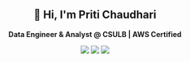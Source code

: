 <h2 align="center">👋 Hi, I'm Priti Chaudhari</h2>

<p align="center">
  <b>Data Engineer & Analyst @ CSULB | AWS Certified</b>
</p>

<p align="center">
  <img src="https://img.shields.io/badge/AWS-Certified-orange" />
  <img src="https://img.shields.io/badge/Tableau-Qualified%20Associate-blue" />
  <img src="https://img.shields.io/badge/Data-Visualization-success" />


<!--
**pritichaudhariii/pritichaudhariii** is a ✨ _special_ ✨ repository because its `README.md` (this file) appears on your GitHub profile.

Here are some ideas to get you started:

- 🔭 I’m currently working on ...
- 🌱 I’m currently learning ...
- 👯 I’m looking to collaborate on ...
- 🤔 I’m looking for help with ...
- 💬 Ask me about ...
- 📫 How to reach me: ...
- 😄 Pronouns: ...
- ⚡ Fun fact: ...
-->
